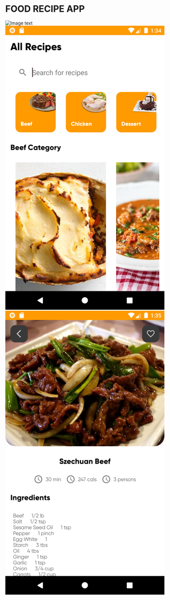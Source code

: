 # FOOD RECIPE APP
![Image text](https://github.com/lmar11xd/foodrecipeapp/blob/main/Screenshot_20221026_203432.png)
![Image text](https://github.com/lmar11xd/foodrecipeapp/blob/main/Screenshot_20221026_203459.png)
![Image text](https://github.com/lmar11xd/foodrecipeapp/blob/main/Screenshot_20221026_203520.png)
